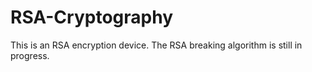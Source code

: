 # RSA-Cryptography
This is an RSA encryption device. The RSA breaking algorithm is still in progress. 
